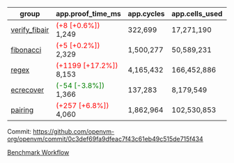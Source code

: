 | group | app.proof_time_ms | app.cycles | app.cells_used | leaf.proof_time_ms | leaf.cycles | leaf.cells_used |
| -- | -- | -- | -- | -- | -- | -- |
| [verify_fibair](https://github.com/openvm-org/openvm/blob/benchmark-results/benchmarks-pr/1879/verify_fibair-0c3def69fa9dfeac7f43c61eb49c515de715f434.md) |<span style='color: red'>(+8 [+0.6%])</span> 1,249 |  322,699 |  17,271,190 |- | - | - |
| [fibonacci](https://github.com/openvm-org/openvm/blob/benchmark-results/benchmarks-pr/1879/fibonacci-0c3def69fa9dfeac7f43c61eb49c515de715f434.md) |<span style='color: red'>(+5 [+0.2%])</span> 2,329 |  1,500,277 |  50,589,231 |- | - | - |
| [regex](https://github.com/openvm-org/openvm/blob/benchmark-results/benchmarks-pr/1879/regex-0c3def69fa9dfeac7f43c61eb49c515de715f434.md) |<span style='color: red'>(+1199 [+17.2%])</span> 8,153 |  4,165,432 |  166,452,886 |- | - | - |
| [ecrecover](https://github.com/openvm-org/openvm/blob/benchmark-results/benchmarks-pr/1879/ecrecover-0c3def69fa9dfeac7f43c61eb49c515de715f434.md) |<span style='color: green'>(-54 [-3.8%])</span> 1,366 |  137,283 |  8,179,549 |- | - | - |
| [pairing](https://github.com/openvm-org/openvm/blob/benchmark-results/benchmarks-pr/1879/pairing-0c3def69fa9dfeac7f43c61eb49c515de715f434.md) |<span style='color: red'>(+257 [+6.8%])</span> 4,060 |  1,862,964 |  102,530,853 |- | - | - |


Commit: https://github.com/openvm-org/openvm/commit/0c3def69fa9dfeac7f43c61eb49c515de715f434

[Benchmark Workflow](https://github.com/openvm-org/openvm/actions/runs/16353971117)
